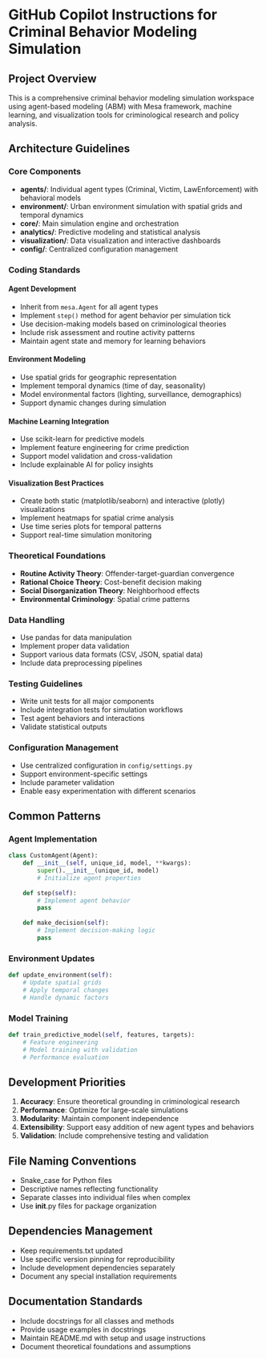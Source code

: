# GitHub Copilot Instructions for Criminal Behavior Modeling Simulation

## Project Overview
This is a comprehensive criminal behavior modeling simulation workspace using agent-based modeling (ABM) with Mesa framework, machine learning, and visualization tools for criminological research and policy analysis.

## Architecture Guidelines

### Core Components
- **agents/**: Individual agent types (Criminal, Victim, LawEnforcement) with behavioral models
- **environment/**: Urban environment simulation with spatial grids and temporal dynamics
- **core/**: Main simulation engine and orchestration
- **analytics/**: Predictive modeling and statistical analysis
- **visualization/**: Data visualization and interactive dashboards
- **config/**: Centralized configuration management

### Coding Standards

#### Agent Development
- Inherit from `mesa.Agent` for all agent types
- Implement `step()` method for agent behavior per simulation tick
- Use decision-making models based on criminological theories
- Include risk assessment and routine activity patterns
- Maintain agent state and memory for learning behaviors

#### Environment Modeling
- Use spatial grids for geographic representation
- Implement temporal dynamics (time of day, seasonality)
- Model environmental factors (lighting, surveillance, demographics)
- Support dynamic changes during simulation

#### Machine Learning Integration
- Use scikit-learn for predictive models
- Implement feature engineering for crime prediction
- Support model validation and cross-validation
- Include explainable AI for policy insights

#### Visualization Best Practices
- Create both static (matplotlib/seaborn) and interactive (plotly) visualizations
- Implement heatmaps for spatial crime analysis
- Use time series plots for temporal patterns
- Support real-time simulation monitoring

### Theoretical Foundations
- **Routine Activity Theory**: Offender-target-guardian convergence
- **Rational Choice Theory**: Cost-benefit decision making
- **Social Disorganization Theory**: Neighborhood effects
- **Environmental Criminology**: Spatial crime patterns

### Data Handling
- Use pandas for data manipulation
- Implement proper data validation
- Support various data formats (CSV, JSON, spatial data)
- Include data preprocessing pipelines

### Testing Guidelines
- Write unit tests for all major components
- Include integration tests for simulation workflows
- Test agent behaviors and interactions
- Validate statistical outputs

### Configuration Management
- Use centralized configuration in `config/settings.py`
- Support environment-specific settings
- Include parameter validation
- Enable easy experimentation with different scenarios

## Common Patterns

### Agent Implementation
```python
class CustomAgent(Agent):
    def __init__(self, unique_id, model, **kwargs):
        super().__init__(unique_id, model)
        # Initialize agent properties
        
    def step(self):
        # Implement agent behavior
        pass
        
    def make_decision(self):
        # Implement decision-making logic
        pass
```

### Environment Updates
```python
def update_environment(self):
    # Update spatial grids
    # Apply temporal changes
    # Handle dynamic factors
```

### Model Training
```python
def train_predictive_model(self, features, targets):
    # Feature engineering
    # Model training with validation
    # Performance evaluation
```

## Development Priorities
1. **Accuracy**: Ensure theoretical grounding in criminological research
2. **Performance**: Optimize for large-scale simulations
3. **Modularity**: Maintain component independence
4. **Extensibility**: Support easy addition of new agent types and behaviors
5. **Validation**: Include comprehensive testing and validation

## File Naming Conventions
- Snake_case for Python files
- Descriptive names reflecting functionality
- Separate classes into individual files when complex
- Use __init__.py files for package organization

## Dependencies Management
- Keep requirements.txt updated
- Use specific version pinning for reproducibility
- Include development dependencies separately
- Document any special installation requirements

## Documentation Standards
- Include docstrings for all classes and methods
- Provide usage examples in docstrings
- Maintain README.md with setup and usage instructions
- Document theoretical foundations and assumptions
